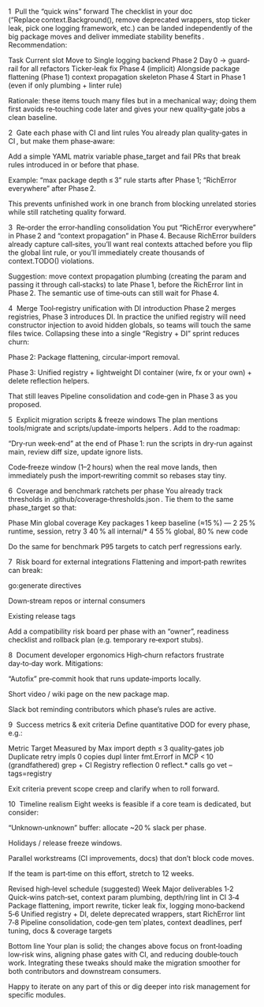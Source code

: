 1  Pull the “quick wins” forward
The checklist in your doc (“Replace context.Background(), remove deprecated wrappers, stop ticker leak, pick one logging framework, etc.) can be landed independently of the big package moves and deliver immediate stability benefits .
Recommendation:

Task	Current slot	Move to
Single logging backend	Phase 2	Day 0 → guard‐rail for all refactors
Ticker‑leak fix	Phase 4 (implicit)	Alongside package flattening (Phase 1)
context propagation skeleton	Phase 4	Start in Phase 1 (even if only plumbing + linter rule)

Rationale: these items touch many files but in a mechanical way; doing them first avoids re‑touching code later and gives your new quality‑gate jobs a clean baseline.

2  Gate each phase with CI and lint rules
You already plan quality‑gates in CI , but make them phase‑aware:

Add a simple YAML matrix variable phase_target and fail PRs that break rules introduced in or before that phase.

Example: “max package depth ≤ 3” rule starts after Phase 1; “RichError everywhere” after Phase 2.

This prevents unfinished work in one branch from blocking unrelated stories while still ratcheting quality forward.

3  Re‑order the error‑handling consolidation
You put “RichError everywhere” in Phase 2 and “context propagation” in Phase 4. Because RichError builders already capture call‑sites, you’ll want real contexts attached before you flip the global lint rule, or you’ll immediately create thousands of context.TODO() violations.

Suggestion: move context propagation plumbing (creating the param and passing it through call‑stacks) to late Phase 1, before the RichError lint in Phase 2. The semantic use of time‑outs can still wait for Phase 4.

4  Merge Tool‑registry unification with DI introduction
Phase 2 merges registries, Phase 3 introduces DI. In practice the unified registry will need constructor injection to avoid hidden globals, so teams will touch the same files twice. Collapsing these into a single “Registry + DI” sprint reduces churn:

Phase 2: Package flattening, circular‑import removal.

Phase 3: Unified registry + lightweight DI container (wire, fx or your own) + delete reflection helpers.

That still leaves Pipeline consolidation and code‑gen in Phase 3 as you proposed.

5  Explicit migration scripts & freeze windows
The plan mentions tools/migrate and scripts/update-imports helpers . Add to the roadmap:

“Dry‑run week‑end” at the end of Phase 1: run the scripts in dry‑run against main, review diff size, update ignore lists.

Code‑freeze window (1–2 hours) when the real move lands, then immediately push the import‑rewriting commit so rebases stay tiny.

6  Coverage and benchmark ratchets per phase
You already track thresholds in .github/coverage‑thresholds.json . Tie them to the same phase_target so that:

Phase	Min global coverage	Key packages
1	keep baseline (≈15 %)	—
2	25 %	runtime, session, retry
3	40 %	all internal/*
4	55 % global, 80 % new code	

Do the same for benchmark P95 targets to catch perf regressions early.

7  Risk board for external integrations
Flattening and import‑path rewrites can break:

go:generate directives

Down‑stream repos or internal consumers

Existing release tags

Add a compatibility risk board per phase with an “owner”, readiness checklist and rollback plan (e.g. temporary re‑export stubs).

8  Document developer ergonomics
High‑churn refactors frustrate day‑to‑day work. Mitigations:

“Autofix” pre‑commit hook that runs update‑imports locally.

Short video / wiki page on the new package map.

Slack bot reminding contributors which phase’s rules are active.

9  Success metrics & exit criteria
Define quantitative DOD for every phase, e.g.:

Metric	Target	Measured by
Max import depth	≤ 3	quality‑gates job
Duplicate retry impls	0 copies	dupl linter
fmt.Errorf in MCP	< 10 (grandfathered)	grep + CI
Registry reflection	0 reflect.* calls	go vet –tags=registry

Exit criteria prevent scope creep and clarify when to roll forward.

10  Timeline realism
Eight weeks is feasible if a core team is dedicated, but consider:

“Unknown‑unknown” buffer: allocate ~20 % slack per phase.

Holidays / release freeze windows.

Parallel workstreams (CI improvements, docs) that don’t block code moves.

If the team is part‑time on this effort, stretch to 12 weeks.

Revised high‑level schedule (suggested)
Week	Major deliverables
1‑2	Quick‑wins patch‑set, context param plumbing, depth/ring lint in CI
3‑4	Package flattening, import rewrite, ticker leak fix, logging mono‑backend
5‑6	Unified registry + DI, delete deprecated wrappers, start RichError lint
7‑8	Pipeline consolidation, code‑gen tem`plates, context deadlines, perf tuning, docs & coverage targets

Bottom line
Your plan is solid; the changes above focus on front‑loading low‑risk wins, aligning phase gates with CI, and reducing double‑touch work. Integrating these tweaks should make the migration smoother for both contributors and downstream consumers.

Happy to iterate on any part of this or dig deeper into risk management for specific modules.